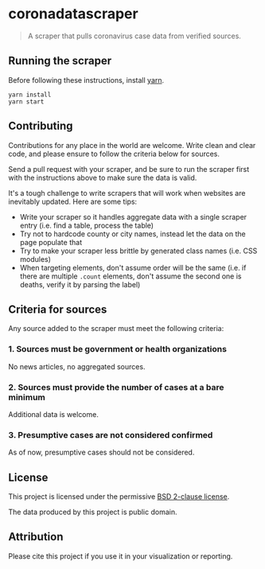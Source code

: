 # coronadatascraper
> A scraper that pulls coronavirus case data from verified sources.

## Running the scraper

Before following these instructions, install [yarn](https://classic.yarnpkg.com/en/docs/install/).

```
yarn install
yarn start
```

## Contributing

Contributions for any place in the world are welcome. Write clean and clear code, and please ensure to follow the criteria below for sources.

Send a pull request with your scraper, and be sure to run the scraper first with the instructions above to make sure the data is valid.

It's a tough challenge to write scrapers that will work when websites are inevitably updated. Here are some tips:

* Write your scraper so it handles aggregate data with a single scraper entry (i.e. find a table, process the table)
* Try not to hardcode county or city names, instead let the data on the page populate that
* Try to make your scraper less brittle by generated class names (i.e. CSS modules)
* When targeting elements, don't assume order will be the same (i.e. if there are multiple `.count` elements, don't assume the second one is deaths, verify it by parsing the label)

## Criteria for sources

Any source added to the scraper must meet the following criteria:

### 1. Sources must be government or health organizations

No news articles, no aggregated sources.

### 2. Sources must provide the number of cases at a bare minimum

Additional data is welcome.

### 3. Presumptive cases are not considered confirmed

As of now, presumptive cases should not be considered.

## License

This project is licensed under the permissive [BSD 2-clause license](LICENSE).

The data produced by this project is public domain.

## Attribution

Please cite this project if you use it in your visualization or reporting.
